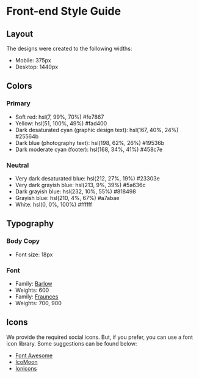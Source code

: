 # Front-end Style Guide

## Layout

The designs were created to the following widths:

- Mobile: 375px
- Desktop: 1440px

## Colors

### Primary

- Soft red: hsl(7, 99%, 70%) #fe7867
- Yellow: hsl(51, 100%, 49%) #fad400
- Dark desaturated cyan (graphic design text): hsl(167, 40%, 24%) #25564b
- Dark blue (photography text): hsl(198, 62%, 26%) #19536b
- Dark moderate cyan (footer): hsl(168, 34%, 41%) #458c7e

### Neutral

- Very dark desaturated blue: hsl(212, 27%, 19%) #23303e
- Very dark grayish blue: hsl(213, 9%, 39%) #5a636c
- Dark grayish blue: hsl(232, 10%, 55%) #818498
- Grayish blue: hsl(210, 4%, 67%) #a7abae
- White: hsl(0, 0%, 100%) #ffffff

## Typography

### Body Copy

- Font size: 18px

### Font

- Family: [Barlow](https://fonts.google.com/specimen/Barlow)
- Weights: 600
- Family: [Fraunces](https://fonts.google.com/specimen/Fraunces)
- Weights: 700, 900

## Icons

We provide the required social icons. But, if you prefer, you can use a font icon library. Some suggestions can be found below:

- [Font Awesome](https://fontawesome.com)
- [IcoMoon](https://icomoon.io)
- [Ionicons](https://ionicons.com)
